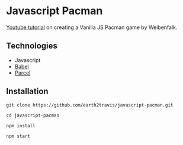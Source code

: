 # Javascript Pacman

[Youtube tutorial](https://www.youtube.com/watch?v=YBtzzVwrTeE) on creating a Vanilla JS Pacman game by Weibenfalk.

## Technologies

- Javascript
- [Babel](https://babeljs.io/)
- [Parcel](https://parceljs.org/)

## Installation

```shell
git clone https://github.com/earth2travis/javascript-pacman.git
```

```shell
cd javascript-pacman
```

```shell
npm install
```

```shell
npm start
```
